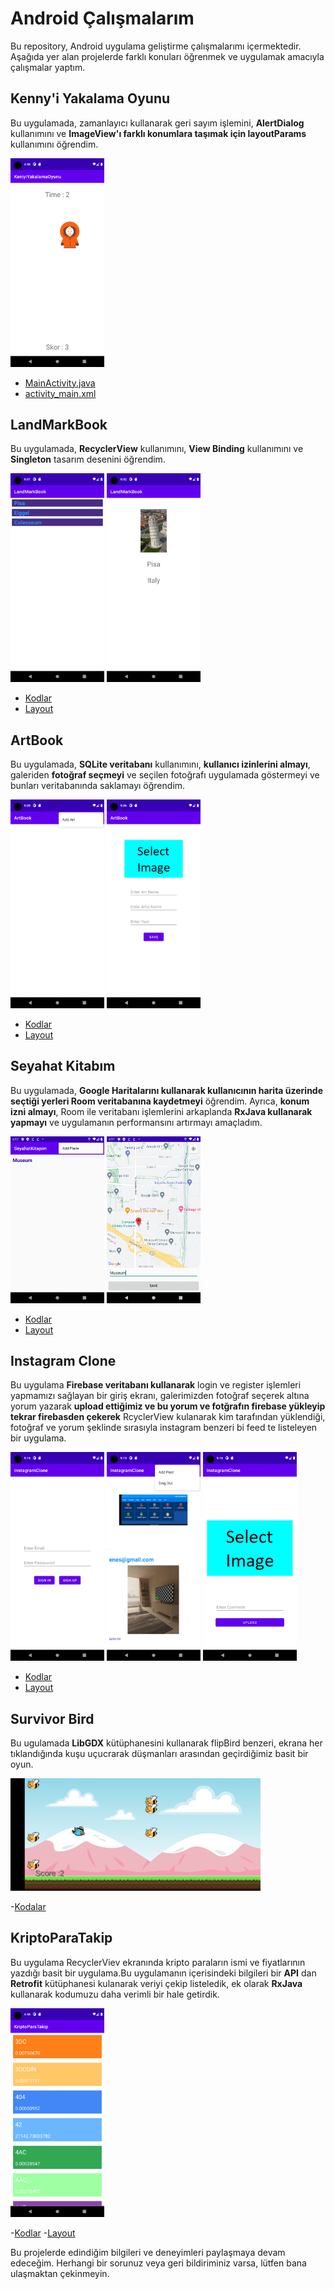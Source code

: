 # Android Çalışmalarım

Bu repository, Android uygulama geliştirme çalışmalarımı içermektedir. Aşağıda yer alan projelerde farklı konuları öğrenmek ve uygulamak amacıyla çalışmalar yaptım.

## Kenny'i Yakalama Oyunu

Bu uygulamada, zamanlayıcı kullanarak geri sayım işlemini, **AlertDialog** kullanımını ve **ImageView'ı farklı konumlara taşımak için layoutParams** kullanımını öğrendim.

<img src="https://github.com/enesaks/AndroidCalismalarim/blob/main/KennyiYakalamaOyunu/UygulamaGoruntusu.png" alt="Açıklama" width="150">

- [MainActivity.java](https://github.com/enesaks/AndroidCalismalarim/blob/main/KennyiYakalamaOyunu/app/src/main/java/com/example/keniyiyakalamaoyunu/MainActivity.java)
- [activity_main.xml](https://github.com/enesaks/AndroidCalismalarim/blob/main/KennyiYakalamaOyunu/app/src/main/res/layout/activity_main.xml)

## LandMarkBook

Bu uygulamada, **RecyclerView** kullanımını, **View Binding** kullanımını ve **Singleton** tasarım desenini öğrendim.

<p >
  <img src="https://github.com/enesaks/AndroidCalismalarim/blob/main/LandMarkBook/EkranGoruntusu1.png" alt="foto1" width="150" />
  <img src="https://github.com/enesaks/AndroidCalismalarim/blob/main/LandMarkBook/EkranGoruntusu2.png" alt="foto2" width="150" />
</p>

- [Kodlar](https://github.com/enesaks/AndroidCalismalarim/tree/main/LandMarkBook/app/src/main/java/com/example/landmarkbook)
- [Layout](https://github.com/enesaks/AndroidCalismalarim/tree/main/LandMarkBook/app/src/main/res/layout)

## ArtBook

Bu uygulamada, **SQLite veritabanı** kullanımını, **kullanıcı izinlerini almayı**, galeriden **fotoğraf seçmeyi** ve seçilen fotoğrafı uygulamada göstermeyi ve bunları veritabanında saklamayı öğrendim.

<p >
  <img src="https://github.com/enesaks/AndroidCalismalarim/blob/main/ArtBook/UygulamaGoruntusu1.png" alt="foto1" width="150" />
  <img src="https://github.com/enesaks/AndroidCalismalarim/blob/main/ArtBook/UygulamaGoruntusu2.png" alt="foto1" width="150" />
</p>


- [Kodlar](https://github.com/enesaks/AndroidCalismalarim/tree/main/ArtBook/app/src/main/java/com/example/artbook)
- [Layout](https://github.com/enesaks/AndroidCalismalarim/tree/main/ArtBook/app/src/main/res/layout)

## Seyahat Kitabım

Bu uygulamada, **Google Haritalarını kullanarak kullanıcının harita üzerinde seçtiği yerleri Room veritabanına kaydetmeyi** öğrendim. Ayrıca, **konum izni almayı**, Room ile veritabanı işlemlerini arkaplanda **RxJava kullanarak yapmayı** ve uygulamanın performansını artırmayı amaçladım.

<p>
  <img src="https://github.com/enesaks/AndroidCalismalarim/blob/main/SeyahatKitapim/UygulamaGoruntusu2.png" alt="foto1" width="150" />
  <img src="https://github.com/enesaks/AndroidCalismalarim/blob/main/SeyahatKitapim/UygulamaGoruntusu.png" alt="foto2" width="150" />
</p>


- [Kodlar](https://github.com/enesaks/AndroidCalismalarim/tree/main/SeyahatKitapim/app/src/main/java/com/example/seyahatkitapim)
- [Layout](https://github.com/enesaks/AndroidCalismalarim/tree/main/SeyahatKitapim/app/src/main/res/layout)

## Instagram Clone

Bu uygulama **Firebase veritabanı kullanarak** login ve register işlemleri yapmamızı sağlayan bir giriş ekranı, galerimizden fotoğraf seçerek altına yorum yazarak **upload ettiğimiz ve bu yorum ve fotğrafın firebase yükleyip tekrar firebasden çekerek** RcyclerView kulanarak kim tarafından yüklendiği, fotoğraf ve yorum şeklinde sırasıyla instagram benzeri bi feed te listeleyen bir uygulama.

<p>
  <img src="https://github.com/enesaks/AndroidCalismalarim/blob/main/InstagramClone/UygulamaGoruntusu.png" alt="foto1" width="150" />
  <img src="https://github.com/enesaks/AndroidCalismalarim/blob/main/InstagramClone/UygulamaGoruntusu2.png" alt="foto2" width="150" />
  <img src="https://github.com/enesaks/AndroidCalismalarim/blob/main/InstagramClone/UygulamaGoruntusu3.png" alt="foto3" width="150" />
</p>


- [Kodlar](https://github.com/enesaks/AndroidCalismalarim/tree/main/InstagramClone/app/src/main/java/com/enesaksu/instagramclone)
- [Layout](https://github.com/enesaks/AndroidCalismalarim/tree/main/InstagramClone/app/src/main/res/layout)

## Survivor Bird

Bu ugulamada __LibGDX__ kütüphanesini kullanarak flipBird benzeri, ekrana her tıklandığında kuşu uçucrarak düşmanları arasından geçirdiğimiz basit bir oyun.

<img src="https://github.com/enesaks/AndroidCalismalarim/blob/main/SurvivorBird/UygulamaGoruntusu.png" alt="Açıklama" width="400">

-[Kodalar](https://github.com/enesaks/AndroidCalismalarim/blob/main/SurvivorBird/core/src/com/enesaksu/survivorbird/SurvivorBird.java)

## KriptoParaTakip
Bu uygulama RecyclerViev ekranında kripto paraların ismi ve fiyatlarının yazdığı basit bir uygulama.Bu uygulamanın içerisindeki bilgileri bir __API__ dan __Retrofit__ kütüphanesi kulanarak veriyi çekip listeledik, ek olarak __RxJava__ kullanarak kodumuzu daha verimli bir hale getirdik.

<img src="https://github.com/enesaks/AndroidCalismalarim/blob/main/KriptoParaTakip/UygulamaGoruntusu.png" alt="Açıklama" width="150">

-[Kodlar](https://github.com/enesaks/AndroidCalismalarim/tree/main/KriptoParaTakip/app/src/main/java/com/enesaksu/kriptoparatakip)
-[Layout](https://github.com/enesaks/AndroidCalismalarim/tree/main/KriptoParaTakip/app/src/main/res/layout)



Bu projelerde edindiğim bilgileri ve deneyimleri paylaşmaya devam edeceğim. Herhangi bir sorunuz veya geri bildiriminiz varsa, lütfen bana ulaşmaktan çekinmeyin.
